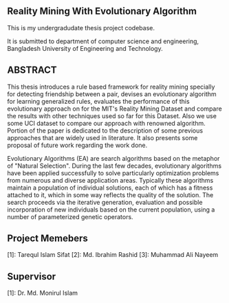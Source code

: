 ## Reality Mining With Evolutionary Algorithm

This is my undergradudate thesis project codebase. 

It is submitted to department of computer science and engineering, Bangladesh University of Engineering and Technology.


## ABSTRACT 

This thesis introduces a rule based framework for reality mining specially for detecting friendship between a pair, 
devises an evolutionary algorithm for learning generalized rules, 
evaluates the performance of this evolutionary approach on for the MIT's Reality Mining Dataset and 
compare the results with other techniques used so far for this Dataset. Also we use some UCI 
dataset to compare our approach with renowned algorithm. Portion of the paper is dedicated to the 
description of some previous approaches that are widely used in literature. 
It also presents some proposal of future work regarding the work done. 

Evolutionary Algorithms (EA) are search algorithms based on the metaphor of "Natural Selection". 
During the last few decades, evolutionary algorithms have been applied successfully to solve particularly optimization 
problems from numerous and diverse application areas. Typically these algorithms maintain a population of individual solutions, 
each of which has a fitness attached to it, which in some way reflects the quality of the solution. 
The search proceeds via the iterative generation, evaluation and possible incorporation of new individuals based on the current population, 
using a number of parameterized genetic operators. 
 

## Project Memebers  

[1]: Tarequl Islam Sifat 
[2]: Md. Ibrahim Rashid
[3]: Muhammad Ali Nayeem

## Supervisor 

[1]: Dr. Md. Monirul Islam 


